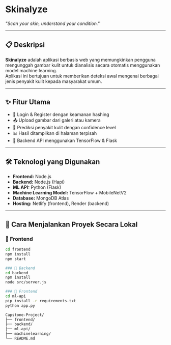# Skinalyze  
*"Scan your skin, understand your condition."*

---

## 📋 Deskripsi
**Skinalyze** adalah aplikasi berbasis web yang memungkinkan pengguna mengunggah gambar kulit untuk dianalisis secara otomatis menggunakan model machine learning.  
Aplikasi ini bertujuan untuk memberikan deteksi awal mengenai berbagai jenis penyakit kulit kepada masyarakat umum.

---

## ✨ Fitur Utama
- 🔐 Login & Register dengan keamanan hashing
- 📤 Upload gambar dari galeri atau kamera
- 🤖 Prediksi penyakit kulit dengan confidence level
- 📊 Hasil ditampilkan di halaman terpisah
- 🔗 Backend API menggunakan TensorFlow & Flask

---

## 🛠 Teknologi yang Digunakan

- **Frontend:** Node.js  
- **Backend:** Node.js (Hapi)  
- **ML API:** Python (Flask)  
- **Machine Learning Model:** TensorFlow + MobileNetV2  
- **Database:** MongoDB Atlas  
- **Hosting:** Netlify (frontend), Render (backend)

---

## 🚀 Cara Menjalankan Proyek Secara Lokal

### 🔹 Frontend
```bash
cd frontend
npm install
npm start

### 🔹 Backend
cd backend
npm install
node src/server.js

### 🔹 Frontend
cd ml-api
pip install -r requirements.txt
python app.py

Capstone-Project/
├── frontend/
├── backend/
├── ml-api/
├── machinelearning/
└── README.md
